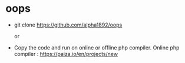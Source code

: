 # oops

* git clone https://github.com/alpha1892/oops

    or

* Copy the code and run on online or offline php compiler.
    Online php compiler : https://paiza.io/en/projects/new

